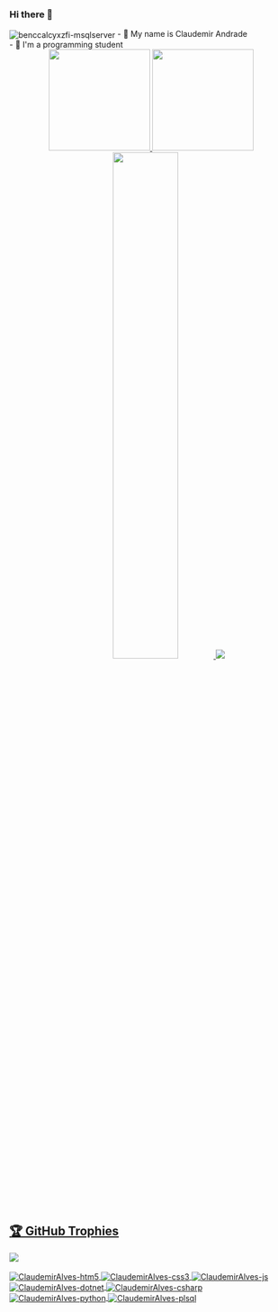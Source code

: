### Hi there 👋
<img align="center" alt="benccalcyxzfi-msqlserver"  src="https://komarev.com/ghpvc/?username=benccalcyxzfi&style=flat-square">
- 👋 My name is Claudemir Andrade  </br>
- 👀 I'm a programming student </br>
<div align="center">
  <a href="https://github.com/ClaudemirAlves">
  <img height="180em" src="https://github-readme-stats.vercel.app/api?username=ClaudemirAlves&show_icons=true&theme=dracula&include_all_commits=true&count_private=true&cache_seconds=1800"/>
  <img height="180em" src="https://github-readme-stats.vercel.app/api/top-langs/?username=ClaudemirAlves&layout=compact&langs_count=7&theme=dracula&cache_seconds=1800"/>

</div>
  <div align="center">
  <img src="https://github-readme-streak-stats.herokuapp.com/?user=ClaudemirAlves&theme=dark" width="48%" >
  <img src="https://github-readme-streak-stats.herokuapp.com/?user=ClaudemirAlves&theme=dark">
  </div>
  <h2>🏆 GitHub Trophies</h2>
<img src="https://github-profile-trophy.vercel.app/?username=barbisliboni&theme=nord&column=7" >

<div style="display: inline_block"><br>
  <img align="center" alt="ClaudemirAlves-htm5"  src="https://img.shields.io/badge/HTML5-E34F26?style=for-the-badge&logo=html5&logoColor=white">
  <img align="center" alt="ClaudemirAlves-css3"  src="https://img.shields.io/badge/CSS3-1572B6?style=for-the-badge&logo=css3&logoColor=white">
  <img align="center" alt="ClaudemirAlves-js"  src="https://img.shields.io/badge/JavaScript-F7DF1E?style=for-the-badge&logo=javascript&logoColor=black">
  <img align="center" alt="ClaudemirAlves-dotnet" src="https://img.shields.io/badge/.NET-5C2D91?style=for-the-badge&logo=.net&logoColor=white">
  <img align="center" alt="ClaudemirAlves-csharp"  src="https://img.shields.io/badge/C%23-239120?style=for-the-badge&logo=c-sharp&logoColor=white">
  <img align="center" alt="ClaudemirAlves-python"  src="https://img.shields.io/badge/Python-14354C?style=for-the-badge&logo=python&logoColor=white">
  <img align="center" alt="ClaudemirAlves-plsql"  src="https://img.shields.io/badge/Python-14354C?style=for-the-badge&logo=python&logoColor=white">
</div>

<!--
**ClaudemirAlves/ClaudemirAlves** is a ✨ _special_ ✨ repository because its `README.md` (this file) appears on your GitHub profile.

Here are some ideas to get you started:

- 🔭 I’m currently working at Philips
- 🌱 I’m currently learning SQL
- 📫 How to reach me: https://www.linkedin.com/in/claudemir-alves-andrade/
